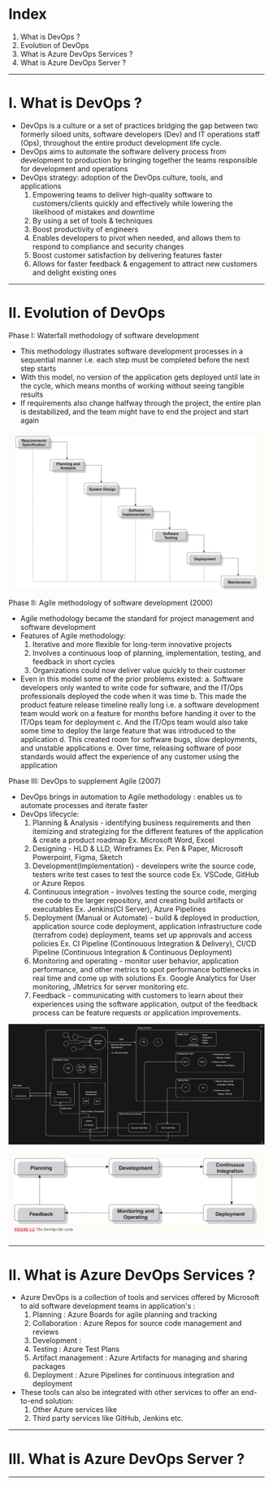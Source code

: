 # Index
1. What is DevOps ?
2. Evolution of DevOps
3. What is Azure DevOps Services ?
4. What is Azure DevOps Server ?
-------------------------------------------------------------------------------------------------------------------------------------------------------------------------------------------------------------------------------------------------------------------------------------------------------
# I. What is DevOps ?
 - DevOps is a culture or a set of practices bridging the gap between two formerly siloed units, software developers (Dev) and IT operations staff (Ops), throughout the entire product development life cycle.
 - DevOps aims to automate the software delivery process from development to production by bringing together the teams responsible for development and operations
 - DevOps strategy: adoption of the DevOps culture, tools, and applications
    1. Empowering teams to deliver high-quality software to customers/clients quickly and effectively while lowering the likelihood of mistakes and downtime
    2. By using a set of tools & techniques
    3. Boost productivity of engineers
    4. Enables developers to pivot when needed, and allows them  to respond to compliance and security changes
    5. Boost customer satisfaction by delivering features faster
    6. Allows for faster feedback & engagement to attract new customers and delight existing ones

-------------------------------------------------------------------------------------------------------------------------------------------------------------------------------------------------------------------------------------------------------------------------------------------------------
# II. Evolution of DevOps
Phase I: Waterfall methodology of software development
 - This methodology illustrates software development processes in a sequential manner i.e. each step must be completed before the next step starts
 - With this model, no version of the application gets deployed until late in the cycle, which means months of working without seeing tangible results
 - If requirements also change halfway through the project, the entire plan is destabilized, and the team might have to end the project and start again
   
![Software Development Lifecycle](../assets/sdlc-base.png)


Phase II: Agile methodology of software development (2000)
 - Agile methodology became the standard for project management and software development
 - Features of Agile methodology:
    1. Iterative and more flexible for long-term innovative projects
    2. Involves a continuous loop of planning, implementation, testing, and feedback in short cycles
    3. Organizations could now deliver value quickly to their customer
 - Even in this model some of the prior problems existed:
    a. Software developers only wanted to write code for software, and the IT/Ops professionals deployed the code when it was time
    b. This made the product feature release timeline really long i.e. a software development team would work on a feature for months before handing it over to the IT/Ops team for deployment
    c. And the IT/Ops team would also take some time to deploy the large feature that was introduced to the application
    d. This created room for software bugs, slow deployments, and unstable applications
    e. Over time, releasing software of poor standards would affect the experience of any customer using the application
 
 
Phase III: DevOps to supplement Agile (2007)
 - DevOps brings in automation to Agile methodology : enables us to automate processes and iterate faster
 - DevOps lifecycle:
    1. Planning & Analysis              - identifying business requirements and then itemizing and strategizing for the different features of the application & create a product roadmap  Ex. Microsoft Word, Excel
    2. Designing                        - HLD & LLD, Wireframes  Ex. Pen & Paper, Microsoft Powerpoint, Figma, Sketch 
    3. Development(Implementation)      - developers write the source code, testers write test cases to test the source code  Ex. VSCode, GitHub or Azure Repos
    4. Continuous integration           - involves testing the source code, merging the code to the larger repository, and creating build artifacts or executables  Ex. Jenkins(CI Server), Azure Pipelines
    5. Deployment (Manual or Automate)  - build & deployed in production, application source code deployment, application infrastructure code (terrafrom code) deployment, teams set up approvals and access policies
                                          Ex. CI Pipeline (Continouous Integration & Delivery), CI/CD Pipeline  (Continuous Integration & Continuous Deployment)
    6. Monitoring and operating         - monitor user behavior, application performance, and other metrics to spot performance bottlenecks in real time and come up with solutions  Ex. Google Analytics for User monitoring, JMetrics for server monitoring etc.
    7. Feedback                         - communicating with customers to learn about their experiences using the software application, output of the feedback process can be feature requests or application improvements.
  
![Detailed roles of Teams in DevOps](../assets/team-devops-roles.png)  

![](../assets/devops-lifecycle.png)

-------------------------------------------------------------------------------------------------------------------------------------------------------------------------------------------------------------------------------------------------------------------------------------------------------
# II. What is Azure DevOps Services ?
 - Azure DevOps is a collection of tools and services offered by Microsoft to aid software development teams in application's :
   1. Planning             : Azure Boards for agile planning and tracking
   2. Collaboration        : Azure Repos for source code management and reviews
   3. Development          : 
   4. Testing              : Azure Test Plans
   5. Artifact management  : Azure Artifacts for managing and sharing packages
   6. Deployment           : Azure Pipelines for continuous integration and deployment
- These tools can also be integrated with other services to offer an end-to-end solution:
   1. Other Azure services like
   2. Third party services like GitHub, Jenkins etc.

-------------------------------------------------------------------------------------------------------------------------------------------------------------------------------------------------------------------------------------------------------------------------------------------------------
# III. What is Azure DevOps Server ?

-------------------------------------------------------------------------------------------------------------------------------------------------------------------------------------------------------------------------------------------------------------------------------------------------------  
